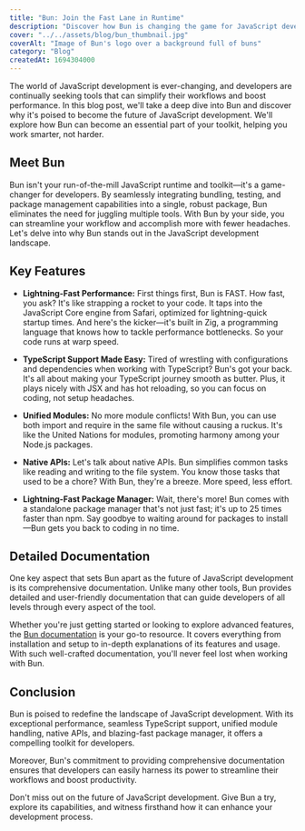```yaml
---
title: "Bun: Join the Fast Lane in Runtime"
description: "Discover how Bun is changing the game for JavaScript developers with its exceptional features, comprehensive docs, and streamlined development experience."
cover: "../../assets/blog/bun_thumbnail.jpg"
coverAlt: "Image of Bun's logo over a background full of buns"
category: "Blog"
createdAt: 1694304000
---
```


The world of JavaScript development is ever-changing, and developers are continually seeking tools that can simplify their workflows and boost performance. In this blog post, we'll take a deep dive into Bun and discover why it's poised to become the future of JavaScript development. We'll explore how Bun can become an essential part of your toolkit, helping you work smarter, not harder.

## Meet Bun

Bun isn't your run-of-the-mill JavaScript runtime and toolkit—it's a game-changer for developers. By seamlessly integrating bundling, testing, and package management capabilities into a single, robust package, Bun eliminates the need for juggling multiple tools. With Bun by your side, you can streamline your workflow and accomplish more with fewer headaches. Let's delve into why Bun stands out in the JavaScript development landscape.

## Key Features

- **Lightning-Fast Performance:**
  First things first, Bun is FAST. How fast, you ask? It's like strapping a rocket to your code. It taps into the JavaScript Core engine from Safari, optimized for lightning-quick startup times. And here's the kicker—it's built in Zig, a programming language that knows how to tackle performance bottlenecks. So your code runs at warp speed.

- **TypeScript Support Made Easy:**
  Tired of wrestling with configurations and dependencies when working with TypeScript? Bun's got your back. It's all about making your TypeScript journey smooth as butter. Plus, it plays nicely with JSX and has hot reloading, so you can focus on coding, not setup headaches.

- **Unified Modules:**
  No more module conflicts! With Bun, you can use both import and require in the same file without causing a ruckus. It's like the United Nations for modules, promoting harmony among your Node.js packages.

- **Native APIs:**
  Let's talk about native APIs. Bun simplifies common tasks like reading and writing to the file system. You know those tasks that used to be a chore? With Bun, they're a breeze. More speed, less effort.

- **Lightning-Fast Package Manager:**
  Wait, there's more! Bun comes with a standalone package manager that's not just fast; it's up to 25 times faster than npm. Say goodbye to waiting around for packages to install—Bun gets you back to coding in no time.

## Detailed Documentation

One key aspect that sets Bun apart as the future of JavaScript development is its comprehensive documentation. Unlike many other tools, Bun provides detailed and user-friendly documentation that can guide developers of all levels through every aspect of the tool.

Whether you're just getting started or looking to explore advanced features, the [Bun documentation](https://bun.sh/docs) is your go-to resource. It covers everything from installation and setup to in-depth explanations of its features and usage. With such well-crafted documentation, you'll never feel lost when working with Bun.

## Conclusion

Bun is poised to redefine the landscape of JavaScript development. With its exceptional performance, seamless TypeScript support, unified module handling, native APIs, and blazing-fast package manager, it offers a compelling toolkit for developers.

Moreover, Bun's commitment to providing comprehensive documentation ensures that developers can easily harness its power to streamline their workflows and boost productivity.

Don't miss out on the future of JavaScript development. Give Bun a try, explore its capabilities, and witness firsthand how it can enhance your development process.
